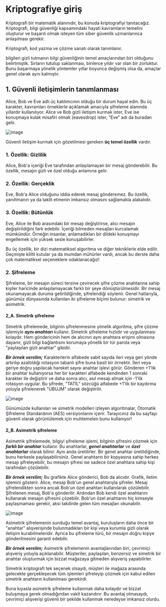 # Kriptografiye giriş

Kriptografi bir matematik alanınıdır, bu konuda kriptografiyi tanıtacağız. Kriptografi, bilgi güvenliği kapsamındaki hayati kavramların temelini oluşturur ve başarılı olmak isteyen tüm siber güvenlik uzmanlarınca anlaşılması gerekir.

Kriptografi, kod yazma ve çözme sanatı olarak tanımlanır.

bilgileri gizli tutmanın bilgi güvenliğinin temel amaçlarından biri olduğunu belirtmiştik. Sırların tutulup saklanması, binlerce yıldır var olan bir zorluktur. Bunu başarmaya yönelik yöntemler yıllar boyunca değişmiş olsa da, amaçlar genel olarak aynı kalmıştır.

## 1. Güvenli iletişimlerin tanımlanması

Alice, Bob ve Eve adlı üç katılımcının olduğu bir durum hayal edin. Bu üç karakter, kavramları örneklerle açıklamak amacıyla şifreleme alanında yıllardır kullanılıyor. Alice ve Bob gizli iletişim kurmak ister, Eve ise konuşmaya kulak misafiri olmak (eavesdrop) ister, "Eve" adı da buradan gelir.


![image](https://github.com/user-attachments/assets/fe5d7802-6b37-4c9f-a4d5-7060742faccd)

Güvenli iletişim kurmak için gözetilmesi gereken **üç temel özellik** vardır.

### 1. Özellik: Gizlilik

Alice, Bob'a içeriği Eve tarafından anlaşılamayan bir mesaj gönderebilir. Bu özellik, mesajın gizli ve özel olduğu anlamına gelir.

### 2. Özellik: Gerçeklik

Eve, Bob'a Alice olduğunu iddia ederek mesaj gönderemez. Bu özellik, yanıltmanın ya da taklit etmenin imkansız olmasını sağlamakla alakalıdır.

### 3. Özellik: Bütünlük

Eve, Alice ile Bob arasındaki bir mesajı değiştirirse, alıcı mesajın değiştirildiğini fark edebilir. İçeriği bilmeden mesajları kurcalamak mümkündür. Örneğin insanlar, anlamadıkları bir dildeki konuşmayı engellemek için yüksek sesle konuşabilirler.

Bu üç özellik, bir dizi matematiksel algoritma ve diğer tekniklerle elde edilir. Geçmişte kilitli kutular ya da mumdan mühürler vardı, ancak bu derste daha çok matematiksel seçeneklere odaklanacağız!

### 2. Şifreleme

Şifreleme, bir mesajın süreci tersine çevirecek şifre çözme anahtarına sahip kişiler haricinde anlaşılamayacak farklı bir şeye dönüştürülmesidir. Bir mesaj okunamayacak duruma getirildiğinde, şifrelendiği söylenir. Genel hatlarıyla, günümüz dünyasında kullanılan iki şifreleme biçimi bulunur: simetrik ve asimetrik.

#### 2_A. Simetrik şifreleme

Simetrik şifrelemede, bilginin şifrelenmesine yönelik algoritma, şifre çözme işlemiyle ***aynı anahtarı*** kullanır. Simetrik şifreleme hızlıdır ve uygulanması kolaydır. Hem göndericinin hem de alıcının aynı anahtara erişimi olmasına dayanır, gizli bilgi bağlantısını korumaya yönelik bir tür parola veya "paylaşılan gizli anahtar" gibidir.

***Bir örnek verelim;***
Karakterlerin alfabede sabit sayıda ileri veya geri yönde artırılıp azaltıldığı rotasyon tabanlı şifre buna basit bir örnektir. İleri veya geriye doğru yapılacak hareket sayısı anahtar işlevi görür. Gönderen +1'lik bir anahtar kullanıyorsa her bir karakteri alfabede kendinden 1 sonraki karakter ile değiştirir ve daha sonra alıcı, asıl mesajı almak için -1'lik rotasyon uygular. Bu şifrede, "TATİL" sözcüğü alfabede +1'lik bir kaydırma yoluyla şifrelenerek "UBUJM" olarak değiştirilir.


![image](https://github.com/user-attachments/assets/30e1e0c1-85af-420b-9f32-39faad7adbcb)

Günümüzde kullanılan ve simetrik modelleri izleyen algoritmalar, Otomatik Şifreleme Standardının (AES) versiyonlarını içerir. Tarayıcınız da bu sayfayı güvenli olarak görüntülemek için muhtemelen bunu kullanıyor!

#### 2_B. Asimetrik şifreleme

Asimetrik şifrelemede, bilgiyi şifreleme işlemi, bilginin şifresini çözmek için ***farklı bir anahtar*** kullanır. Bu anahtarlar, ***genel anahtarlar*** ve ***özel anahtarlar*** olarak bilinir. Aynı anda üretilirler. Bir genel anahtar üretildiğinde, bunu herkesle paylaşabilirsiniz. Genel anahtarın bir kopyasına sahip herkes mesajı şifreleyebilir, bu mesajın şifresi ise sadece özel anahtara sahip kişi tarafından çözülebilir.

***Bir örnek verelim;***
Bu grafikte Alice gönderici, Bob da alıcıdır. Grafik, iletim işlemini gösterir. Alice, mesajı Bob'un genel anahtarıyla şifreler. Mesaj şifrelendikten sonra ancak Bob'un özel anahtarı kullanılarak çözülebilir. Şifrelenen mesaj, Bob'a gönderilir. Ardından Bob kendi özel anahtarını kullanarak mesajın şifresini çözebilir. Bob'un özel anahtarını hiç kimseyle paylaşmaması gerekir, aksi takdirde gelen tüm mesajları okunabilir.

![image](https://github.com/user-attachments/assets/13200ec8-5e92-42ab-a5b1-a0a604ac2ddb)

Asimetrik şifrelemenin sunduğu temel avantaj, kuruluşların daha önce bir "anahtar" alışverişinde bulunmadıkları bir kişi veya kurumla gizli olarak iletişim kurabilmeleridir. Ayrıca bu şifreleme türü, bir mesajın doğru kişiye gönderilmesini garanti edebilir.

***Bir örnek verelim;***
Asimetrik şifrelemenin avantajlarından biri, çevrimiçi alışveriş yoluyla açıklanabilir. Müşteriler, paylaşılan, benzersiz ve simetrik bir anahtar oluşturmak için bizzat mağazaya gitmeden alışveriş yapabilirler.

Simetrik kriptografi tek seçenek olsaydı, müşteri ile mağaza arasında gelecekte gerçekleşecek tüm işlemleri şifreleyip çözmek için kabul edilen simetrik anahtarın kullanılması gerekirdi.

Buna kıyasla asimetrik şifreleme kullanmak daha kolaydır ve bizzat buluşmaya gerek olmadığından vakit kazandırır. Bu avantaj olmasaydı, çevrimiçi alışverişi güvenli bir şekilde kullanmak neredeyse imkansız olurdu.

